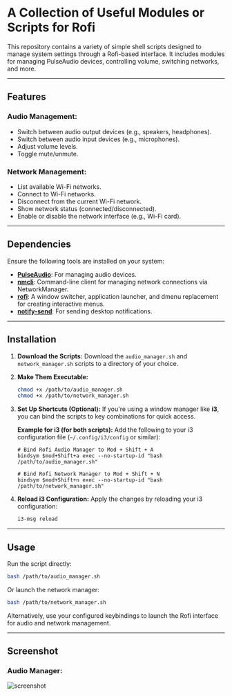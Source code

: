 # **A Collection of Useful Modules or Scripts for Rofi**

This repository contains a variety of simple shell scripts designed to manage system settings through a Rofi-based interface. It includes modules for managing PulseAudio devices, controlling volume, switching networks, and more.

---

## **Features**

### Audio Management:
- Switch between audio output devices (e.g., speakers, headphones).
- Switch between audio input devices (e.g., microphones).
- Adjust volume levels.
- Toggle mute/unmute.

### Network Management:
- List available Wi-Fi networks.
- Connect to Wi-Fi networks.
- Disconnect from the current Wi-Fi network.
- Show network status (connected/disconnected).
- Enable or disable the network interface (e.g., Wi-Fi card).

---

## **Dependencies**
Ensure the following tools are installed on your system:

- [**PulseAudio**](https://www.freedesktop.org/wiki/Software/PulseAudio/): For managing audio devices.
- [**nmcli**](https://man7.org/linux/man-pages/man1/nmcli.1.html): Command-line client for managing network connections via NetworkManager.
- [**rofi**](https://github.com/davatorium/rofi): A window switcher, application launcher, and dmenu replacement for creating interactive menus.
- [**notify-send**](https://man7.org/linux/man-pages/man1/notify-send.1.html): For sending desktop notifications.

---

## **Installation**

1. **Download the Scripts:**
   Download the `audio_manager.sh` and `network_manager.sh` scripts to a directory of your choice.

2. **Make Them Executable:**
   ```bash
   chmod +x /path/to/audio_manager.sh
   chmod +x /path/to/network_manager.sh
   ```

3. **Set Up Shortcuts (Optional):**
   If you're using a window manager like **i3**, you can bind the scripts to key combinations for quick access.

   **Example for i3 (for both scripts):**
   Add the following to your i3 configuration file (`~/.config/i3/config` or similar):
   ```plaintext
   # Bind Rofi Audio Manager to Mod + Shift + A
   bindsym $mod+Shift+a exec --no-startup-id "bash /path/to/audio_manager.sh"
   
   # Bind Rofi Network Manager to Mod + Shift + N
   bindsym $mod+Shift+n exec --no-startup-id "bash /path/to/network_manager.sh"
   ```

4. **Reload i3 Configuration:**
   Apply the changes by reloading your i3 configuration:
   ```bash
   i3-msg reload
   ```

---

## **Usage**

Run the script directly:
```bash
bash /path/to/audio_manager.sh
```

Or launch the network manager:
```bash
bash /path/to/network_manager.sh
```

Alternatively, use your configured keybindings to launch the Rofi interface for audio and network management.

---

## **Screenshot**

### Audio Manager:
![screenshot](rofi-pulseaudio-manager.gif)
